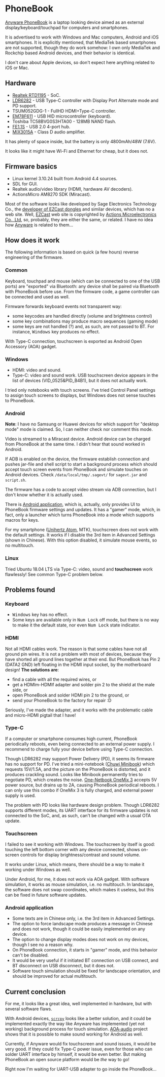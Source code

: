 # PhoneBook

[Anyware PhoneBook](https://www.kickstarter.com/projects/johnsheng/phonebook-turn-any-smartphone-into-a-laptop-computer) is a laptop looking device aimed as an external display/keyboard/touchpad for computers and smartphones.

It is advertised to work with Windows and Mac computers, Android and iOS smartphones. It is explicitly mentioned, that MediaTek based smartphones are not supported, though they do work somehow: I own only MediaTek and Rockchip based Android devices, and their behavior is identical.

I don't care about Apple devices, so don't expect here anything related to iOS or Mac.

## Hardware
* [Realtek RTD1195](https://www.realtek.com/en/products/communications-network-ics/item/rtd1195) - SoC.
* [LDR6282](http://www.legendary.net.cn/html/en/product/USB-C_PD/202005/1166.html) - USB Type-C controller with Display Port Alternate mode and PD support.
* TSUM052GDG-1 - FullHD HDMI+Type-C controller.
* [EM78F611](http://www.emc.com.tw/emc/en/Product/Product/detail/216) - USB HID microcontroller (keyboard).
* Toshiba TC58BVG0S3HTA00 - 128MB NAND flash.
* [FE1.1S](http://www.jfd-ic.com/Documents/FE1.1s%20Data%20Sheet%20(Rev.%201.0).pdf) - USB 2.0 4-port hub.
* [MIX3015A](http://www.mixinno.com/?topclassid=11&classid=15) - Class D audio amplifier.

It has plenty of space inside, but the battery is only 4800mAh/48W (7.6V).

It looks like it might have Wi-Fi and Ethernet for cheap, but it does not.

## Firmware basics

* Linux kernel 3.10.24 built from Android 4.4 sources.
* SDL for GUI.
* Realtek audio/video library (HDMI, hardware AV decoders).
* ActionsMicro AM8270 SDK (Miracast).

Most of the software looks like developed by Sage Electronics Technology Co., the [developer of EZCast dongles](https://fccid.io/2AGM8-B20) and similar devices, which has no a web site. Well, [EZCast](https://www.ezcast.com/) web site is copyrighted by [Actions Microelectronics Co., Ltd](https://www.actions-micro.com/), so, probably, they are either the same, or related. I have no idea how [Anyware](https://anywaretek.com/) is related to them...

## How does it work

The following information is based on quick (a few hours) reverse engineering of the firmware.

### Common

Keyboard, touchpad and mouse (which can be connected to one of the USB ports) are "exported" via Bluetooth: any device shall be paired via Bluetooth with PhoneBook before use. From the firmware code, a game controller can be connected and used as well.

Firmware forwards keyboard events not transparent way:
* some keycodes are handled directly (volume and brightness control)
* some key combinations may produce macro sequences (gaming mode)
* some keys are not handled (?) and, as such, are not passed to BT. For instance, <kbd>Windows</kbd> key produces no effect.

With Type-C connection, touchscreen is exported as Android Open Accessory (AOA) gadget.

### Windows

* HDMI: video and sound.
* Type-C: video and sound work. USB touchscreen device appears in the list of devices (VID_0525&PID_B4B1), but it does not actually work.

I tried only notebooks with touch screens. I've tried Control Panel settings to assign touch screens to displays, but Windows does not sense touches to PhoneBook.

### Android

**Note**: I have no Samsung or Huawei devices for which support for "desktop mode" mode is claimed. So, I can neither check nor comment this mode.

Video is streamed to a Miracast device. Android device can be charged from PhoneBook at the same time. I didn't hear that sound worked in Android.

If ADB is enabled on the device, the firmware establish connection and pushes jar-file and shell script to start a background process which should accept touch screen events from PhoneBook and simulate touches on Android devices. Check `/data/local/tmp/.sagevt/` for `sagevt.jar` and `script.sh`.

The firmware has a code to accept video stream via ADB connection, but I don't know whether it is actually used.

There is [Android application](https://play.google.com/store/apps/details?id=com.anyware.appctrl), which is, actually, only provides UI to PhoneBook firmware settings and updates. It has a "gamer" mode, which, in fact, only a launcher which turns PhoneBook into a mode which supports macros for keys.

For my smartphone ([Unihertz Atom](https://www.unihertz.com/atom.html), MTK), touchscreen does not work with the default settings. It works if I disable the 3rd item in Advanced Settings (shown in Chinese). With this option disabled, it simulate mouse events, so no multitouch.

### Linux

Tried Ubuntu 18.04 LTS via Type-C: video, sound and **touchscreen** work flawlessly! See common Type-C problem below.

## Problems found

### Keyboard

* <kbd>Windows</kbd> key has no effect.
* Some keys are available only in <kbd>Num Lock</kbd> off mode, but there is no way to make it the default state, nor even <kbd>Num Lock</kbd> state indicator.

### HDMI

Not all HDMI cables work. The reason is that some cables have not all ground pin wires. It is not a problem with most of devices, because they have shorted all ground lines together at their end. But PhoneBook has Pin 2 (DATA2 GND) left floating in the HDMI input socket, by the motherboard design! **The solutions are**:
* find a cable with all the required wires, or
* get a HDMIm-HDMIf adapter and solder pin 2 to the shield at the male side, or
* open PhoneBook and solder HDMI pin 2 to the ground, or
* send your PhoneBook to the factory for repair :D

Seriously, I've made the adapter, and it works with the problematic cable and micro-HDMI pigtail that I have!

### Type-C

If a computer or smartphone consumes high current, PhoneBook periodically reboots, even being connected to an external power supply. I recommend to charge fully your device before using Type-C connection.

Though LDR6282 may support Power Delivery (PD), it seems its firmware has no support for PD. I've tried a mini-notebook ([Chuwi Minibook](https://chuwi.com/product/items/Chuwi-MiniBook.html)) which requests 15V/1.5A, and the picture on the PhoneBook is distorted, and it produces crackling sound. Looks like Minibook permanently tries to negotiate PD, which creates the noise. [One-Netbook OneMix 3](https://www.1netbook.com/onemix-3/) accepts 5V power source, but drains up to 2A, causing PhoneBook periodical reboots. I can only use this combo if OneMix 3 is fully charged, and external power supply is used.

The problem with PD looks like hardware design problem. Though LDR6282 supports different modes, its UART interface for its firmware updates is not connected to the SoC, and, as such, can't be changed with a usual OTA update.

### Touchscreen

I failed to see it working with Windows. The touchscreen by itself is good: touching the left bottom corner with any device connected, shows on-screen controls for display brightness/contrast and sound volume.

It works under Linux, which means, there should be a way to make it working under Windows as well.

Under Android, for me, it does not work via AOA gadget. With software simulation, it works as mouse simulation, i.e. no multitouch. In landscape, the software does not swap coordinates, which makes it useless, but this can be fixed in future software updates.

### Android application

* Some texts are in Chinese only, i.e. the 3rd item in Advanced Settings.
* The option to force landscape mode produces a message in Chinese and does not work, though it could be easily implemented on any device.
* The option to change display modes does not work on my devices, though I see no a reason why.
* On PhoneBook connection, it starts in "gamer" mode, and this behavior can't be disabled.
* It would be very useful if it initiated BT connection on USB connect, and BT disconnect on USB disconnect, but it does not.
* Software touch simulation should be fixed for landscape orientation, and should be improved for actual multitouch.

## Current conclusion

For me, it looks like a great idea, well implemented in hardware, but with several software flaws.

With Android devices, [`scrcpy`](https://github.com/Lurker00/scrcpy) looks like a better solution, and it could be implemented exactly the way like Anyware has implemented (yet not working) background process for touch simulation. [AOA-audio](https://github.com/rom1v/aoa-audio) project shows that it is possible to make sound working for Android as well.

Currently, if Anyware would fix touchscreen and sound issues, it would be very good. If they could fix Type-C power issue, even for those who can solder UART interface by himself, it would be even better. But making PhoneBook an open source platform would be *the* way to go!

Right now I'm waiting for UART-USB adapter to go inside the PhoneBook...
